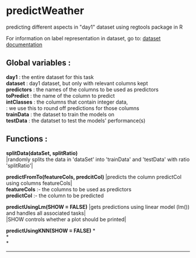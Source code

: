 # predictWeather  
predicting different aspects in "day1" dataset using regtools package in R  

For information on label representation in dataset, go to:
[dataset documentation](https://rstudio-pubs-static.s3.amazonaws.com/98995_27868fd8b4994930833443c7ae31fce6)
## Global variables :
__day1__       : the entire dataset for this task  
__dataset__    : day1 dataset, but only with relevant columns kept  
__predictors__ : the names of the columns to be used as predictors  
__toPredict__  : the name of the column to predict  
__intClasses__ : the columns that contain integer data,  
               : we use this to round off predictions for those columns  
__trainData__  : the dataset to train the models on  
__testData__   : the datatset to test the models' performance(s)  

## Functions :
  
__splitData(dataSet, splitRatio)__  
|randomly splits the data in 'dataSet' into 'trainData' and 'testData' with ratio 'splitRatio'|  
  
__predictFromTo(featureCols, predcitCol)__
|predicts the column predictCol using columns featureCols|  
  __featureCols__ :- the columns to be used as predictors  
  __predictCol__  :- the column to be predicted  

__predictUsingLm(SHOW = FALSE)__ 
|gets predictions using linear model (lm()) and handles all associated tasks|  
|SHOW controls whether a plot should be printed|  


__predictUsingKNN(SHOW = FALSE)__ 
*  
*  
*  
*************************************************************************************************  

